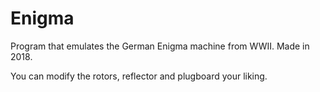 # Enigma
Program that emulates the German Enigma machine from WWII.  Made in 2018.

You can modify the rotors, reflector and plugboard your liking.
